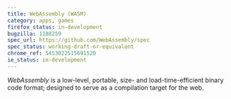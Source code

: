 ```yaml
---
title: WebAssembly (WASM)
category: apps, games
firefox_status: in-development
bugzilla: 1188259
spec_url: https://github.com/WebAssembly/spec
spec_status: working-draft-or-equivalent
chrome_ref: 5453022515691520
ie_status: in-development
---
```


*WebAssembly* is a low-level, portable, size- and load-time-efficient binary code format; designed to serve as a compilation target for the web.
